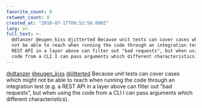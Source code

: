 ```yaml
---
favorite_count: 0
retweet_count: 0
created_at: "2018-07-17T08:52:50.000Z"
lang: en
full_text: >-
  @dtanzer @eugen_kiss @jitterted Because unit tests can cover cases which might
  not be able to reach when running the code through an integration test (e.g. a
  REST API in a layer above can filter out "bad requests", but when using the
  code from a CLI I can pass arguments which different characteristics).
---
```


[@dtanzer](https://twitter.com/dtanzer)
[@eugen_kiss](https://twitter.com/eugen_kiss)
[@jitterted](https://twitter.com/jitterted) Because unit tests can cover cases
which might not be able to reach when running the code through an integration
test (e.g. a REST API in a layer above can filter out "bad requests", but when
using the code from a CLI I can pass arguments which different characteristics).
